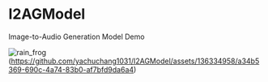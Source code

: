 # I2AGModel
Image-to-Audio Generation Model Demo

![rain_frog](https://github.com/yachuchang1031/I2AGModel/assets/136334958/825aa781-da29-4e1c-82eb-4a1841d1212e)
(https://github.com/yachuchang1031/I2AGModel/assets/136334958/a34b5369-690c-4a74-83b0-af7bfd9da6a4)

